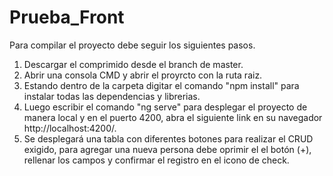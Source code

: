 # Prueba_Front
Para compilar el proyecto debe seguir los siguientes pasos.
1. Descargar el comprimido desde el branch de master.
2. Abrir una consola CMD y abrir el proyrcto con la ruta raiz.
3. Estando dentro de la carpeta digitar el comando "npm install" para instalar todas las dependencias y librerias.
4. Luego escribir el comando "ng serve" para desplegar el proyecto de manera local y en el puerto 4200, abra el siguiente link en su navegador http://localhost:4200/.
5. Se desplegará una tabla con diferentes botones para realizar el CRUD exigido, para agregar una nueva persona debe oprimir el el botón (+), rellenar los campos y confirmar el    registro en el icono de check.
